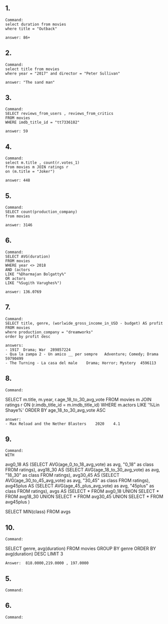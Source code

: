 ## 1.

    Command:
    select duration from movies
    where title = "Outback"

    answer: 86+

## 2.

    Command:
    select title from movies
    where year = "2017" and director = "Peter Sullivan"

    answer: "The sand man"


## 3.

    Command:
    SELECT reviews_from_users , reviews_from_critics 
    FROM movies
    WHERE imdb_title_id = "tt7336182"

    answer: 59

## 4.

    Command: 
    select m.title , count(r.votes_1)
    from movies m JOIN ratings r 
    on (m.title = "Joker")

    answer: 448



## 5.

    Command:
    SELECT count(production_company) 
    from movies

    answer: 3146

## 6.

    Command:
    SELECT AVG(duration)
    FROM movies 
    WHERE year <> 2018
    AND (actors 
    LIKE "%Dharmajan Bolgatty%"
    OR actors 
    LIKE "%Sugith Varughes%")

    answer: 136.0769

## 7.

    Command:
    SELECT title, genre, (worlwide_gross_income_in_USD - budget) AS profit 
    FROM movies
    where production_company = "dreamworks" 
    order by profit desc

    answers: 
    - 1917	Drama; War	289857224
    - Qua la zampa 2 - Un amico __ per sempre	Adventure; Comedy; Drama	59790499
    - The Turning - La casa del male	Drama; Horror; Mystery	4596113


## 8.

    Command: 
   SELECT m.title, m.year, r.age_18_to_30_avg_vote 
    FROM movies m 
    JOIN ratings r 
    ON (r.imdb_title_id = m.imdb_title_id)
    WHERE m.actors 
    LIKE '%Lin Shaye%' 
    ORDER BY age_18_to_30_avg_vote ASC

    answer: 
    - Max Reload and the Nether Blasters	2020	4.1


## 9.

    Command:
    WITH 
avg0_18 AS (SELECT AVG(age_0_to_18_avg_vote) as avg, "0_18" as class FROM ratings),
avg18_30 AS (SELECT AVG(age_18_to_30_avg_vote) as avg, "18_30" as class FROM ratings),
avg30_45 AS (SELECT AVG(age_30_to_45_avg_vote) as avg, "30_45" as class FROM ratings),
avg45plus AS (SELECT AVG(age_45_plus_avg_vote) as avg, "45plus" as class FROM ratings),
avgs AS (SELECT * FROM avg0_18 UNION SELECT * FROM avg18_30 UNION SELECT * FROM avg30_45 UNION SELECT * FROM avg45plus )

SELECT MIN(class)  FROM avgs

## 10.

    Command:
   SELECT genre, avg(duration)
    FROM movies 
    GROUP BY genre
    ORDER BY avg(duration) DESC
    LIMIT 3

    Answer:  818.0000,219.0000 , 197.0000


## 5.

    Command:

## 6.

    Command:

